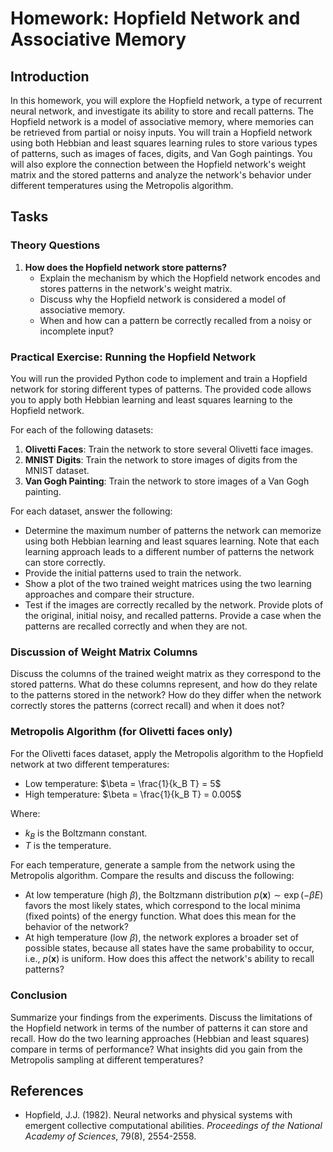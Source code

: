 # Homework: Hopfield Network and Associative Memory 

## Introduction

In this homework, you will explore the Hopfield network, a type of recurrent neural network, and investigate its ability to store and recall patterns. The Hopfield network is a model of associative memory, where memories can be retrieved from partial or noisy inputs. You will train a Hopfield network using both Hebbian and least squares learning rules to store various types of patterns, such as images of faces, digits, and Van Gogh paintings. You will also explore the connection between the Hopfield network's weight matrix and the stored patterns and analyze the network's behavior under different temperatures using the Metropolis algorithm.

## Tasks

### Theory Questions

1. **How does the Hopfield network store patterns?**
    - Explain the mechanism by which the Hopfield network encodes and stores patterns in the network's weight matrix.
    - Discuss why the Hopfield network is considered a model of associative memory.
    - When and how can a pattern be correctly recalled from a noisy or incomplete input?

### Practical Exercise: Running the Hopfield Network

You will run the provided Python code to implement and train a Hopfield network for storing different types of patterns. The provided code allows you to apply both Hebbian learning and least squares learning to the Hopfield network.

For each of the following datasets:

1. **Olivetti Faces**: Train the network to store several Olivetti face images.
2. **MNIST Digits**: Train the network to store images of digits from the MNIST dataset.
3. **Van Gogh Painting**: Train the network to store images of a Van Gogh painting.

For each dataset, answer the following:

- Determine the maximum number of patterns the network can memorize using both Hebbian learning and least squares learning. Note that each learning approach leads to a different number of patterns the network can store correctly.
- Provide the initial patterns used to train the network.
- Show a plot of the two trained weight matrices using the two learning approaches and compare their structure.
- Test if the images are correctly recalled by the network. Provide plots of the original, initial noisy, and recalled patterns. Provide a case when the patterns are recalled correctly and when they are not.

### Discussion of Weight Matrix Columns

Discuss the columns of the trained weight matrix as they correspond to the stored patterns. What do these columns represent, and how do they relate to the patterns stored in the network? How do they differ when the network correctly stores the patterns (correct recall) and when it does not?

### Metropolis Algorithm (for Olivetti faces only)

For the Olivetti faces dataset, apply the Metropolis algorithm to the Hopfield network at two different temperatures:

- Low temperature: $\beta = \frac{1}{k_B T} = 5$
- High temperature: $\beta = \frac{1}{k_B T} = 0.005$

Where:

- $k_B$ is the Boltzmann constant.
- $T$ is the temperature.

For each temperature, generate a sample from the network using the Metropolis algorithm. Compare the results and discuss the following:

- At low temperature (high $\beta$), the Boltzmann distribution $p(\mathbf{x}) \sim \exp(-\beta E)$ favors the most likely states, which correspond to the local minima (fixed points) of the energy function. What does this mean for the behavior of the network?
- At high temperature (low $\beta$), the network explores a broader set of possible states, because all states have the same probability to occur, i.e., $p(\mathbf{x})$ is uniform. How does this affect the network's ability to recall patterns?

### Conclusion

Summarize your findings from the experiments. Discuss the limitations of the Hopfield network in terms of the number of patterns it can store and recall. How do the two learning approaches (Hebbian and least squares) compare in terms of performance? What insights did you gain from the Metropolis sampling at different temperatures?

## References

- Hopfield, J.J. (1982). Neural networks and physical systems with emergent collective computational abilities. *Proceedings of the National Academy of Sciences*, 79(8), 2554-2558.
